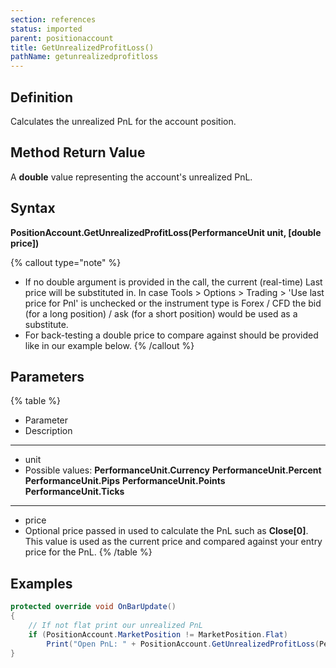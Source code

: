 ```yaml
---
section: references
status: imported
parent: positionaccount
title: GetUnrealizedProfitLoss()
pathName: getunrealizedprofitloss
---
```


## Definition

Calculates the unrealized PnL for the account position.

## Method Return Value

A **double** value representing the account's unrealized PnL.

## Syntax

**PositionAccount.GetUnrealizedProfitLoss(PerformanceUnit unit, [double price])**

{% callout type="note" %}

* If no double argument is provided in the call, the current (real-time) Last price will be substituted in. In case Tools > Options > Trading > 'Use last price for Pnl' is unchecked or the instrument type is Forex / CFD the bid (for a long position) / ask (for a short position) would be used as a substitute.
* For back-testing a double price to compare against should be provided like in our example below.
{% /callout %}

## Parameters

{% table %}

* Parameter
* Description

---

* unit
* Possible values:
  **PerformanceUnit.Currency**
  **PerformanceUnit.Percent**
  **PerformanceUnit.Pips**
  **PerformanceUnit.Points**
  **PerformanceUnit.Ticks**

---

* price
* Optional price passed in used to calculate the PnL such as **Close[0]**. This value is used as the current price and compared against your entry price for the PnL.
{% /table %}

## Examples

```csharp
protected override void OnBarUpdate()
{
    // If not flat print our unrealized PnL
    if (PositionAccount.MarketPosition != MarketPosition.Flat)
        Print("Open PnL: " + PositionAccount.GetUnrealizedProfitLoss(PerformanceUnit.Points, Close[0]));
}
```
